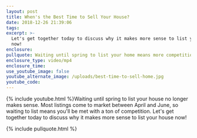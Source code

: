 ```yaml
---
layout: post
title: When's the Best Time to Sell Your House?
date: 2018-12-26 21:39:06
tags:
excerpt: >-
  Let's get together today to discuss why it makes more sense to list your house
  now!
enclosure:
pullquote: Waiting until spring to list your home means more competition!
enclosure_type: video/mp4
enclosure_time:
use_youtube_image: false
youtube_alternate_image: /uploads/best-time-to-sell-home.jpg
youtube_code:
---
```


{% include youtube.html %}Waiting until spring to list your house no longer makes sense. Most listings come to market between April and June, so waiting to list means you'll be met with a ton of competition. Let's get together today to discuss why it makes more sense to list your house now!

{% include pullquote.html %}